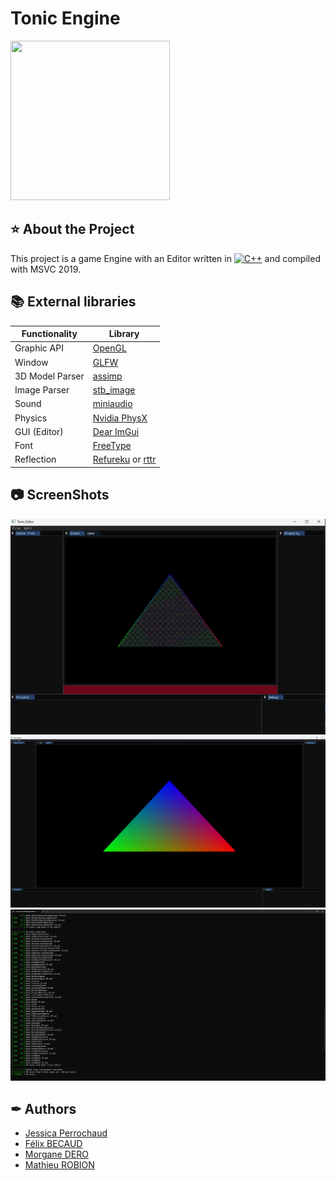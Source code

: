 # Tonic Engine
<a href="https://www.isart.fr/"><img width="255" height="255" src ="https://pbs.twimg.com/profile_images/1554747272897990659/vh39_Bj2_400x400.jpg"></a>
## ⭐ About the Project
This project is a game Engine with an Editor written in [![C++](https://img.shields.io/badge/C%2B%2B-v17-blue)](https://isocpp.org/) and compiled with MSVC 2019.

## 📚 External libraries
|Functionality	| Library |
|---------------|---------|
|Graphic API|<a href="https://www.opengl.org/">OpenGL</a>|
|Window|<a href="https://www.glfw.org/">GLFW</a>|
|3D Model Parser	|<a href="https://github.com/assimp/assimp">assimp</a>|
|Image Parser|<a href="https://github.com/nothings/stb/blob/master/stb_image.h">stb_image</a>|
|Sound|<a href="https://miniaud.io/">miniaudio</a>|
|Physics|<a href="https://github.com/NVIDIA-Omniverse/PhysX">Nvidia PhysX</a>|
|GUI (Editor)|<a href="https://github.com/ocornut/imgui">Dear ImGui</a>|
|Font|<a href="https://freetype.org/">FreeType</a>
|Reflection|<a href="https://github.com/jsoysouvanh/Refureku/">Refureku</a> or <a href="https://github.com/rttrorg/rttr/">rttr</a>|

## 📷 ScreenShots
![SC1](Screenshots/TONICTirangle.png)
![SC2](Screenshots/TONICTriangle.png)
![SC3](Screenshots/UnitTest.png)

## ✒ Authors
- <a href = "mailto: j.perrochaud@student.isartdigital.com">Jessica Perrochaud</a>
- <a href = "mailto: f.becaud@student.isartdigital.com">Félix BECAUD</a>
- <a href = "mailto: m.robion@student.isartdigital.com">Morgane DERO</a>
- <a href = "mailto: m.robion@student.isartdigital.com">Mathieu ROBION</a>
